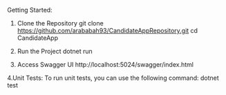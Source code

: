 Getting Started:

1. Clone the Repository
git clone https://github.com/arababah93/CandidateAppRepository.git
cd CandidateApp

2. Run the Project
dotnet run

3. Access Swagger UI
http://localhost:5024/swagger/index.html

4.Unit Tests: To run unit tests, you can use the following command:
dotnet test
